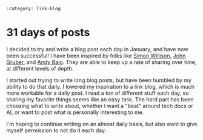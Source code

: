 ```{post} Jan 31, 2025
:category: link-blog
```

# 31 days of posts

I decided to try and write a blog post each day in January, and have now
been successful! I have been inspired by folks like [Simon
Willison](https://simonwillison.net/), [John
Gruber](https://daringfireball.net/), and [Andy
Baio](https://waxy.org/). They are able to keep up a rate of sharing
over time, at different levels of depth.

I started out trying to write long blog posts, but have been humbled by
my ability to do that daily. I lowered my inspiration to a link blog,
which is much more workable for a daily post. I read a ton of different
stuff each day, so sharing my favorite things seems like an easy task.
The hard part has been choosing what to write about, whether I want a
"beat" around tech docs or AI, or want to post what is personally
interesting to me.

I'm hoping to continue writing on an almost daily basis, but also want
to give myself permission to not do it each day.
